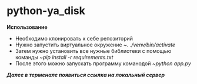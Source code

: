 # python-ya_disk
**Использование**

- Необходимо клонировать к себе репозиторий 
- Нужно запустить виртуальное окружение *~. ./venv/bin/activate*
- Затем нужно установить все нужные библиотеки с помощью команды ~*pip install -r requirements.txt*
- После этого можно запускать программу команодой *~python app.py*

***Далее в терменале появиться ссылка на локальный сервер***
